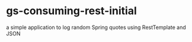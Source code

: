 # gs-consuming-rest-initial
 a simple application to log random Spring quotes using RestTemplate and JSON
